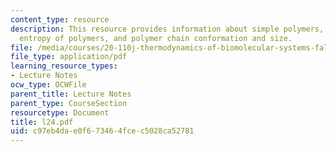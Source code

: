 ```yaml
---
content_type: resource
description: This resource provides information about simple polymers, configurational
  entropy of polymers, and polymer chain conformation and size.
file: /media/courses/20-110j-thermodynamics-of-biomolecular-systems-fall-2005/c97eb4dae0f673464fcec5028ca52781_l24.pdf
file_type: application/pdf
learning_resource_types:
- Lecture Notes
ocw_type: OCWFile
parent_title: Lecture Notes
parent_type: CourseSection
resourcetype: Document
title: l24.pdf
uid: c97eb4da-e0f6-7346-4fce-c5028ca52781
---
```

